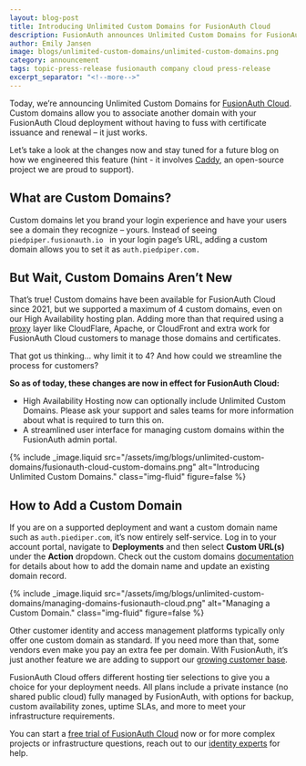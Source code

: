 ```yaml
---
layout: blog-post
title: Introducing Unlimited Custom Domains for FusionAuth Cloud
description: FusionAuth announces Unlimited Custom Domains for FusionAuth Cloud, allowing you to associate another domain with your FusionAuth Cloud deployment without having to fuss with certificate issuance and renewal
author: Emily Jansen
image: blogs/unlimited-custom-domains/unlimited-custom-domains.png
category: announcement
tags: topic-press-release fusionauth company cloud press-release
excerpt_separator: "<!--more-->"
---
```


Today, we’re announcing Unlimited Custom Domains for [FusionAuth Cloud](https://fusionauth.io/platform/fusionauth-cloud). Custom domains allow you to associate another domain with your FusionAuth Cloud deployment without having to fuss with certificate issuance and renewal – it just works.

<!--more-->

Let’s take a look at the changes now and stay tuned for a future blog on how we engineered this feature (hint - it involves [Caddy](https://caddyserver.com/), an open-source project we are proud to support).

## What are Custom Domains?

Custom domains let you brand your login experience and have your users see a domain they recognize – yours. Instead of seeing `piedpiper.fusionauth.io ` in your login page’s URL, adding a custom domain allows you to set it as `auth.piedpiper.com. `


## But Wait, Custom Domains Aren’t New

That’s true! Custom domains have been available for FusionAuth Cloud since 2021, but we supported a maximum of 4 custom domains, even on our High Availability hosting plan. Adding more than that required using a [proxy](https://fusionauth.io/docs/v1/tech/admin-guide/proxy-setup) layer like CloudFlare, Apache, or CloudFront and extra work for FusionAuth Cloud customers to manage those domains and certificates.

That got us thinking… why limit it to 4? And how could we streamline the process for customers?

**So as of today, these changes are now in effect for FusionAuth Cloud:**

* High Availability Hosting now can optionally include Unlimited Custom Domains.  Please ask your support and sales teams for more information about what is required to turn this on.
* A streamlined user interface for managing custom domains within the FusionAuth admin portal.

{% include _image.liquid src="/assets/img/blogs/unlimited-custom-domains/fusionauth-cloud-custom-domains.png" alt="Introducing Unlimited Custom Domains." class="img-fluid" figure=false %}

## How to Add a Custom Domain

If you are on a supported deployment and want a custom domain name such as `auth.piediper.com`, it’s now entirely self-service. Log in to your account portal, navigate to **Deployments** and then select **Custom URL(s)** under the **Action** dropdown. Check out the custom domains [documentation](/docs/v1/tech/installation-guide/cloud#unlimited-custom-domains) for details about how to add the domain name and update an existing domain record.

{% include _image.liquid src="/assets/img/blogs/unlimited-custom-domains/managing-domains-fusionauth-cloud.png" alt="Managing a Custom Domain." class="img-fluid" figure=false %}

Other customer identity and access management platforms typically only offer one custom domain as standard. If you need more than that, some vendors even make you pay an extra fee per domain. With FusionAuth, it’s just another feature we are adding to support our [growing customer base](/blog/2023/03/15/winning-customer-auth-market).

FusionAuth Cloud offers different hosting tier selections to give you a choice for your deployment needs. All plans include a private instance (no shared public cloud) fully managed by FusionAuth, with options for backup, custom availability zones, uptime SLAs, and more to meet your infrastructure requirements.

You can start a [free trial of FusionAuth Cloud](https://fusionauth.io/pricing?step=hosting) now or for more complex projects or infrastructure questions, reach out to our [identity experts](https://fusionauth.io/contact) for help.
